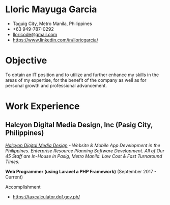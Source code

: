 # Lloric Mayuga Garcia
- Taguig City, Metro Manila,  Philippines 
- +63 949-787-0292
- lloricode@gmail.com
- https://www.linkedin.com/in/lloricgarcia/

# Objective

To obtain an IT position and to utilize and further enhance my skills in the areas of my expertise, for the benefit of the company as well as for personal growth and professional advancement.

# Work Experience

## Halcyon Digital Media Design, Inc (Pasig City,  Philippines)
*[Halcyon Digital Media Design](https://halcyonwebdesign.com.ph/) - Website & Mobile App Development in the Philippines.
Enterprise Resource Planning Software Development.
All of Our 45 Staff are In-House in Pasig, Metro Manila.
Low Cost & Fast Turnaround Times.*

**Web Programmer (using Laravel a PHP Framework)** (September 2017 - Current)

Accomplishment

- https://taxcalculator.dof.gov.ph/

